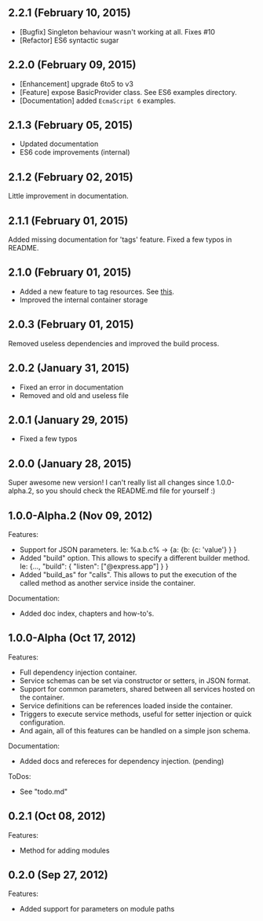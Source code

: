 
## 2.2.1 (February 10, 2015)

  * [Bugfix] Singleton behaviour wasn't working at all. Fixes #10
  * [Refactor] ES6 syntactic sugar

## 2.2.0 (February 09, 2015)

  * [Enhancement] upgrade 6to5 to v3
  * [Feature] expose BasicProvider class. See ES6 examples directory.
  * [Documentation] added `EcmaScript 6` examples.

## 2.1.3 (February 05, 2015)

  * Updated documentation
  * ES6 code improvements (internal)

## 2.1.2 (February 02, 2015)

Little improvement in documentation.

## 2.1.1 (February 01, 2015)

Added missing documentation for 'tags' feature. Fixed a few typos in README.

## 2.1.0 (February 01, 2015)

  * Added a new feature to tag resources. See [this](https://github.com/sergiolepore/Cation/blob/master/README.md#working-with-tagged-resources).
  * Improved the internal container storage

## 2.0.3 (February 01, 2015)

Removed useless dependencies and improved the build process.

## 2.0.2 (January 31, 2015)

  * Fixed an error in documentation
  * Removed and old and useless file

## 2.0.1 (January 29, 2015)

  * Fixed a few typos

## 2.0.0 (January 28, 2015)

Super awesome new version! I can't really list all changes since 1.0.0-alpha.2, so you should check the README.md file for yourself :)

## 1.0.0-Alpha.2 (Nov 09, 2012)

Features:

  - Support for JSON parameters. Ie: %a.b.c% -> {a: {b: {c: 'value'} } }
  - Added "build" option. This allows to specify a different builder method. Ie: {..., "build": { "listen": ["@express.app"] } }
  - Added "build_as" for "calls". This allows to put the execution of the called method as another service inside the container.

Documentation:

  - Added doc index, chapters and how-to's.

## 1.0.0-Alpha (Oct 17, 2012)

Features:

  - Full dependency injection container.
  - Service schemas can be set via constructor or setters, in JSON format.
  - Support for common parameters, shared between all services hosted on the container.
  - Service definitions can be references loaded inside the container.
  - Triggers to execute service methods, useful for setter injection or quick configuration.
  - And again, all of this features can be handled on a simple json schema.

Documentation:

  - Added docs and refereces for dependency injection. (pending)

ToDos:

  - See "todo.md"

## 0.2.1 (Oct 08, 2012)

Features:

  - Method for adding modules

## 0.2.0 (Sep 27, 2012)

Features:

  - Added support for parameters on module paths
